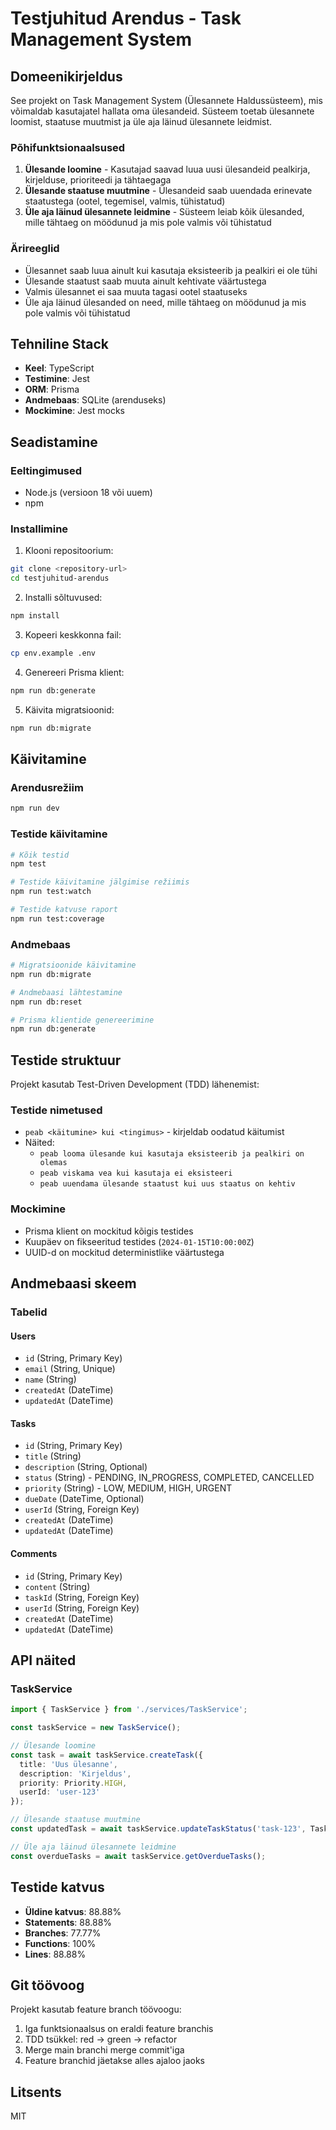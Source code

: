 # Testjuhitud Arendus - Task Management System

## Domeenikirjeldus

See projekt on Task Management System (Ülesannete Haldussüsteem), mis võimaldab kasutajatel hallata oma ülesandeid. Süsteem toetab ülesannete loomist, staatuse muutmist ja üle aja läinud ülesannete leidmist.

### Põhifunktsionaalsused

1. **Ülesande loomine** - Kasutajad saavad luua uusi ülesandeid pealkirja, kirjelduse, prioriteedi ja tähtaegaga
2. **Ülesande staatuse muutmine** - Ülesandeid saab uuendada erinevate staatustega (ootel, tegemisel, valmis, tühistatud)
3. **Üle aja läinud ülesannete leidmine** - Süsteem leiab kõik ülesanded, mille tähtaeg on möödunud ja mis pole valmis või tühistatud

### Ärireeglid

- Ülesannet saab luua ainult kui kasutaja eksisteerib ja pealkiri ei ole tühi
- Ülesande staatust saab muuta ainult kehtivate väärtustega
- Valmis ülesannet ei saa muuta tagasi ootel staatuseks
- Üle aja läinud ülesanded on need, mille tähtaeg on möödunud ja mis pole valmis või tühistatud

## Tehniline Stack

- **Keel**: TypeScript
- **Testimine**: Jest
- **ORM**: Prisma
- **Andmebaas**: SQLite (arenduseks)
- **Mockimine**: Jest mocks

## Seadistamine

### Eeltingimused

- Node.js (versioon 18 või uuem)
- npm

### Installimine

1. Klooni repositoorium:
```bash
git clone <repository-url>
cd testjuhitud-arendus
```

2. Installi sõltuvused:
```bash
npm install
```

3. Kopeeri keskkonna fail:
```bash
cp env.example .env
```

4. Genereeri Prisma klient:
```bash
npm run db:generate
```

5. Käivita migratsioonid:
```bash
npm run db:migrate
```

## Käivitamine

### Arendusrežiim
```bash
npm run dev
```

### Testide käivitamine
```bash
# Kõik testid
npm test

# Testide käivitamine jälgimise režiimis
npm run test:watch

# Testide katvuse raport
npm run test:coverage
```

### Andmebaas

```bash
# Migratsioonide käivitamine
npm run db:migrate

# Andmebaasi lähtestamine
npm run db:reset

# Prisma klientide genereerimine
npm run db:generate
```

## Testide struktuur

Projekt kasutab Test-Driven Development (TDD) lähenemist:

### Testide nimetused
- `peab <käitumine> kui <tingimus>` - kirjeldab oodatud käitumist
- Näited:
  - `peab looma ülesande kui kasutaja eksisteerib ja pealkiri on olemas`
  - `peab viskama vea kui kasutaja ei eksisteeri`
  - `peab uuendama ülesande staatust kui uus staatus on kehtiv`

### Mockimine
- Prisma klient on mockitud kõigis testides
- Kuupäev on fikseeritud testides (`2024-01-15T10:00:00Z`)
- UUID-d on mockitud deterministlike väärtustega

## Andmebaasi skeem

### Tabelid

#### Users
- `id` (String, Primary Key)
- `email` (String, Unique)
- `name` (String)
- `createdAt` (DateTime)
- `updatedAt` (DateTime)

#### Tasks
- `id` (String, Primary Key)
- `title` (String)
- `description` (String, Optional)
- `status` (String) - PENDING, IN_PROGRESS, COMPLETED, CANCELLED
- `priority` (String) - LOW, MEDIUM, HIGH, URGENT
- `dueDate` (DateTime, Optional)
- `userId` (String, Foreign Key)
- `createdAt` (DateTime)
- `updatedAt` (DateTime)

#### Comments
- `id` (String, Primary Key)
- `content` (String)
- `taskId` (String, Foreign Key)
- `userId` (String, Foreign Key)
- `createdAt` (DateTime)
- `updatedAt` (DateTime)

## API näited

### TaskService

```typescript
import { TaskService } from './services/TaskService';

const taskService = new TaskService();

// Ülesande loomine
const task = await taskService.createTask({
  title: 'Uus ülesanne',
  description: 'Kirjeldus',
  priority: Priority.HIGH,
  userId: 'user-123'
});

// Ülesande staatuse muutmine
const updatedTask = await taskService.updateTaskStatus('task-123', TaskStatus.IN_PROGRESS);

// Üle aja läinud ülesannete leidmine
const overdueTasks = await taskService.getOverdueTasks();
```

## Testide katvus

- **Üldine katvus**: 88.88%
- **Statements**: 88.88%
- **Branches**: 77.77%
- **Functions**: 100%
- **Lines**: 88.88%

## Git töövoog

Projekt kasutab feature branch töövoogu:

1. Iga funktsionaalsus on eraldi feature branchis
2. TDD tsükkel: red → green → refactor
3. Merge main branchi merge commit'iga
4. Feature branchid jäetakse alles ajaloo jaoks

## Litsents

MIT
